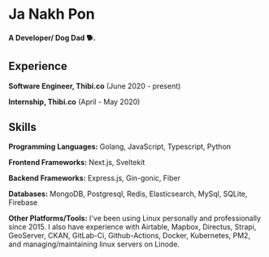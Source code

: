 Ja Nakh Pon
=============================

#### A Developer/ Dog Dad 🐕.

##

Experience
---------
**Software Engineer, Thibi.co** (June 2020 - present)

**Internship, Thibi.co** (April - May 2020)


Skills
------
**Programming Languages:** Golang, JavaScript, Typescript, Python

**Frontend Frameworks:** Next.js, Sveltekit

**Backend Frameworks:** Express.js, Gin-gonic, Fiber

**Databases:** MongoDB, Postgresql, Redis, Elasticsearch, MySql, SQLite, Firebase

**Other Platforms/Tools:** I've been using Linux personally and professionally since 2015.  I also have experience with Airtable, Mapbox, Directus, Strapi, GeoServer, CKAN, GitLab-Ci, Github-Actions, Docker, Kubernetes, PM2, and managing/maintaining linux servers on Linode.


